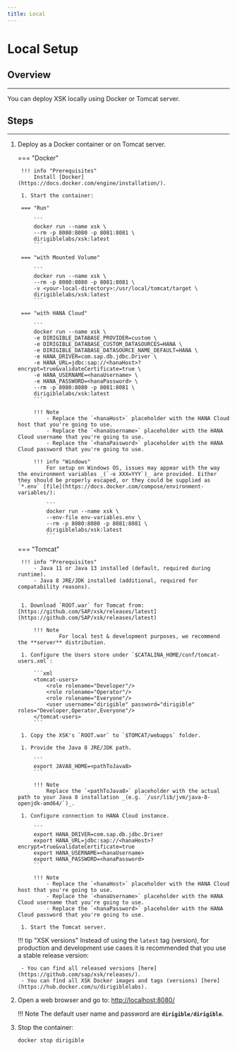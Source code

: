 ```yaml
---
title: Local
---
```


Local Setup
===

## Overview
---

You can deploy XSK locally using Docker or Tomcat server.


## Steps
---

1. Deploy as a Docker container or on Tomcat server.

    === "Docker"

        !!! info "Prerequisites"
            Install [Docker](https://docs.docker.com/engine/installation/).

        1. Start the container:

        === "Run"

            ```
            docker run --name xsk \
            --rm -p 8080:8080 -p 8081:8081 \
            dirigiblelabs/xsk:latest
            ```

        === "with Mounted Volume"

            ```
            docker run --name xsk \
            --rm -p 8080:8080 -p 8081:8081 \
            -v <your-local-directory>:/usr/local/tomcat/target \
            dirigiblelabs/xsk:latest
            ```

        === "with HANA Cloud"

            ```
            docker run --name xsk \
            -e DIRIGIBLE_DATABASE_PROVIDER=custom \
            -e DIRIGIBLE_DATABASE_CUSTOM_DATASOURCES=HANA \
            -e DIRIGIBLE_DATABASE_DATASOURCE_NAME_DEFAULT=HANA \
            -e HANA_DRIVER=com.sap.db.jdbc.Driver \
            -e HANA_URL=jdbc:sap://<hanaHost>?encrypt=true&validateCertificate=true \
            -e HANA_USERNAME=<hanaUsername> \
            -e HANA_PASSWORD=<hanaPassword> \
            --rm -p 8080:8080 -p 8081:8081 \
            dirigiblelabs/xsk:latest
            ```

            !!! Note
                - Replace the `<hanaHost>` placeholder with the HANA Cloud host that you're going to use.
                - Replace the `<hanaUsername>` placeholder with the HANA Cloud username that you're going to use.
                - Replace the `<hanaPassword>` placeholder with the HANA Cloud password that you're going to use.

            !!! info "Windows"
                For setup on Windows OS, issues may appear with the way the environment variables _(`-e XXX=YYY`)_ are provided. Either they should be properly escaped, or they could be supplied as `*.env` [file](https://docs.docker.com/compose/environment-variables/):
            
                ```
                docker run --name xsk \
                --env-file env-variables.env \
                --rm -p 8080:8080 -p 8081:8081 \
                dirigiblelabs/xsk:latest
                ```

    === "Tomcat"

        !!! info "Prerequisites"
            - Java 11 or Java 13 installed (default, required during runtime).
            - Java 8 JRE/JDK installed (additional, required for compatability reasons).
            

        1. Download `ROOT.war` for Tomcat from: [https://github.com/SAP/xsk/releases/latest](https://github.com/SAP/xsk/releases/latest)

            !!! Note
                    For local test & development purposes, we recommend the **server** distribution.

        1. Configure the Users store under `$CATALINA_HOME/conf/tomcat-users.xml`:

            ```xml
            <tomcat-users>
            	<role rolename="Developer"/>
            	<role rolename="Operator"/>
            	<role rolename="Everyone"/>
            	<user username="dirigible" password="dirigible" roles="Developer,Operator,Everyone"/>
            </tomcat-users>
            ```

        1. Copy the XSK's `ROOT.war` to `$TOMCAT/webapps` folder.

        1. Provide the Java 8 JRE/JDK path.

            ```
            export JAVA8_HOME=<pathToJava8>
            ```

            !!! Note
                Replace the `<pathToJava8>` placeholder with the actual path to your Java 8 installation _(e.g. `/usr/lib/jvm/java-8-openjdk-amd64/`)_.

        1. Configure connection to HANA Cloud instance.

            ```
            export HANA_DRIVER=com.sap.db.jdbc.Driver
            export HANA_URL=jdbc:sap://<hanaHost>?encrypt=true&validateCertificate=true
            export HANA_USERNAME=<hanaUsername>
            export HANA_PASSWORD=<hanaPassword>
            ```

            !!! Note
                - Replace the `<hanaHost>` placeholder with the HANA Cloud host that you're going to use.
                - Replace the `<hanaUsername>` placeholder with the HANA Cloud username that you're going to use.
                - Replace the `<hanaPassword>` placeholder with the HANA Cloud password that you're going to use.

        1. Start the Tomcat server.

    !!! tip "XSK versions"
        Instead of using the `latest` tag (version), for production and development use cases it is recommended that you use a stable release version:
        
        - You can find all released versions [here](https://github.com/sap/xsk/releases/).
        - You can find all XSK Docker images and tags (versions) [here](https://hub.docker.com/u/dirigiblelabs).


1. Open a web browser and go to: [http://localhost:8080/](http://localhost:8080/)

    !!! Note
        The default user name and password are **`dirigible/dirigible`**.

1. Stop the container:

    ```
    docker stop dirigible
    ```
